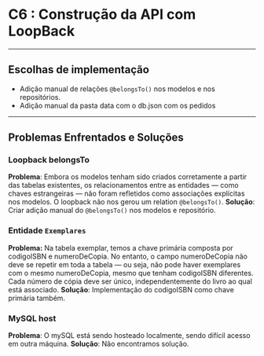 # C6 : Construção da API com LoopBack
---
## Escolhas de implementação
- Adição manual de relações `@belongsTo()` nos modelos e nos repositórios.
- Adição manual da pasta data com o db.json com os pedidos
---
## Problemas Enfrentados e Soluções
### Loopback belongsTo
**Problema**: Embora os modelos tenham sido criados corretamente a partir das tabelas existentes, os relacionamentos entre as entidades — como chaves estrangeiras — não foram refletidos como associações explícitas nos modelos. O loopback não nos gerou um relation `@belongsTo()`.
**Solução**: Criar adição manual do `@belongsTo()` nos modelos e repositório.
### Entidade `Exemplares`
**Problema:** Na tabela exemplar, temos a chave primária composta por codigoISBN e numeroDeCopia. No entanto, o campo numeroDeCopia não deve se repetir em toda a tabela — ou seja, não pode haver exemplares com o mesmo numeroDeCopia, mesmo que tenham codigoISBN diferentes. Cada número de cópia deve ser único, independentemente do livro ao qual está associado.
**Solução**: Implementação do codigoISBN como chave primária também.
### MySQL host
**Problema**: O mySQL está sendo hosteado localmente, sendo difícil acesso em outra máquina.
**Solução**: Não encontramos solução.



